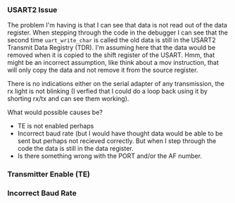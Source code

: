 ### USART2 Issue
The problem I'm having is that I can see that data is not read out of the
data register. When stepping through the code in the debugger I can see that
the second time `uart_write_char` is called the old data is still in the USART2
Transmit Data Registry (TDR). I'm assuming here that the data would be removed
when it is copied to the shift register of the USART. Hmm, that might be an
incorrect assumption, like think about a mov instruction, that will only copy
the data and not remove it from the source register.

There is no indications either on the serial adapter of any transmission, the rx
light is not blinking (I verfied that I could do a loop back using it by
shorting rx/tx and can see them working).

What would possible causes be?  
* TE is not enabled perhaps
* Incorrect baud rate (but I would have thought data would be able to be sent
but perhaps not recieved correctly. But when I step through the code the data
is still in the data register.
* Is there something wrong with the PORT and/or the AF number.

### Transmitter Enable (TE)


### Incorrect Baud Rate



